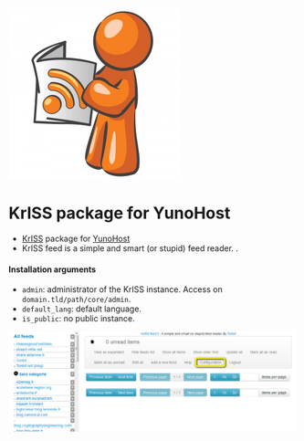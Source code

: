 ![KrISS logo](https://github.com/yolateng0/KrISS_yng/blob/master/images/kriss_logo.jpg)

# KrISS package for YunoHost

- [KrISS](http://http://tontof.net/kriss) package for [YunoHost](https://yunohost.org)
- KrISS feed is a simple and smart (or stupid) feed reader. .

#### Installation arguments

- `admin`: administrator of the KrISS instance. Access on `domain.tld/path/core/admin`.
- `default_lang`: default language.
- `is_public`: no public instance.

![KrISS screenshot](https://github.com/yolateng0/KrISS_yng/blob/master/images/screenshot.png)
